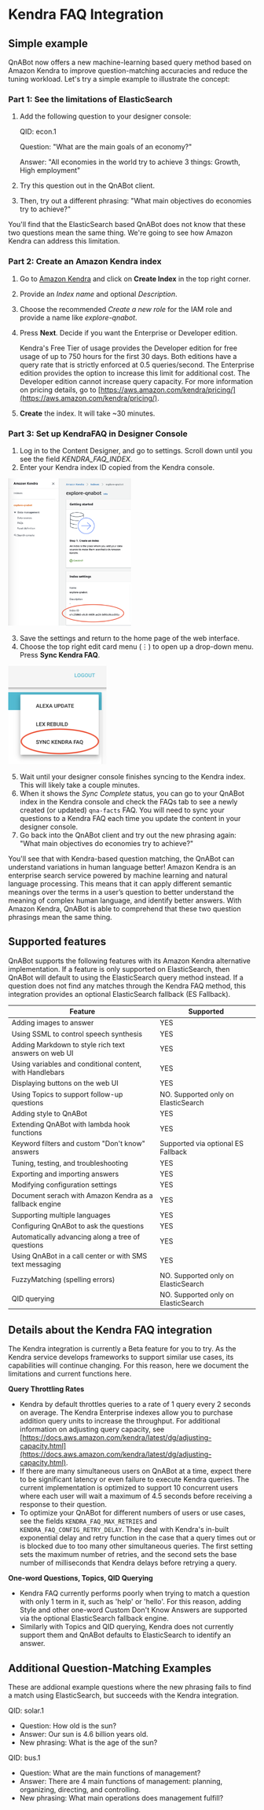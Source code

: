 # Kendra FAQ Integration

## Simple example

QnABot now offers a new machine-learning based query method based on Amazon Kendra to improve question-matching accuracies and reduce the tuning workload. Let's try a simple example to illustrate the concept:

### Part 1: See the limitations of ElasticSearch ###

1. Add the following question to your designer console:

    QID: econ.1
  
    Question: "What are the main goals of an economy?" 
  
    Answer: "All economies in the world try to achieve 3 things: Growth, High employment"
    
2. Try this question out in the QnABot client. 
3. Then, try out a different phrasing: "What main objectives do economies try to achieve?" 

You'll find that the ElasticSearch based QnABot does not know that these two questions mean the same thing. We're going to see how Amazon Kendra can address this limitation.

### Part 2: Create an Amazon Kendra index ###

1. Go to [Amazon Kendra](http://console.aws.amazon.com/kendra) and click on **Create Index** in the top right corner.
2. Provide an *Index name* and optional *Description*.
3. Choose the recommended *Create a new role* for the IAM role and provide a name like *explore-qnabot*.
4. Press **Next**. Decide if you want the Enterprise or Developer edition. 

    Kendra's Free Tier of usage provides the Developer edition for free usage of up to 750 hours for the first 30 days. Both editions have a query rate that is strictly enforced at 0.5 queries/second. The Enterprise edition provides the option to increase this limit for additional cost. The Developer edition cannot increase query capacity. For more information on pricing details, go to [https://aws.amazon.com/kendra/pricing/](https://aws.amazon.com/kendra/pricing/).
  
5. **Create** the index. It will take ~30 minutes.


### Part 3: Set up KendraFAQ in Designer Console ###

1. Log in to the Content Designer, and go to settings. Scroll down until you see the field *KENDRA_FAQ_INDEX*.
2. Enter your Kendra index ID copied from the Kendra console.

<img src="./kendra_console_readme.png?raw=true" width="250" height="300">

3. Save the settings and return to the home page of the web interface.
4. Choose the top right edit card menu (⋮) to open up a drop-down menu. Press **Sync Kendra FAQ**.

<img src="./sync_kendra_faq_menu.png?raw=true" width="200" height="200">

5. Wait until your designer console finishes syncing to the Kendra index. This will likely take a couple minutes. 
6. When it shows the *Sync Complete* status, you can go to your QnABot index in the Kendra console and check the FAQs tab to see a newly created (or updated) `qna-facts` FAQ. You will need to sync your questions to a Kendra FAQ each time you update the content in your designer console.
7. Go back into the QnABot client and try out the new phrasing again: "What main objectives do economies try to achieve?"

You'll see that with Kendra-based question matching, the QnABot can understand variations in human language better! Amazon Kendra is an enterprise search service powered by machine learning and natural language processing. This means that it can apply different semantic meanings over the terms in a user’s question to better understand the meaning of complex human language, and identify better answers. With Amazon Kendra, QnABot is able to comprehend that these two question phrasings mean the same thing.


## Supported features
QnABot supports the following features with its Amazon Kendra alternative implementation. If a feature is only supported on ElasticSearch, then QnABot will default to using the ElasticSearch query method instead. If a question does not find any matches through the Kendra FAQ method, this integration provides an optional ElasticSearch fallback (ES Fallback).

|Feature                                                  | Supported                                                               |
|---------------------------------------------------------|-------------------------------------------------------------------------|
|Adding images to answer                                  | YES                                                                     |
|Using SSML to control speech synthesis                   | YES                                                                     |
|Adding Markdown to style rich text answers on web UI     | YES                                                                     |
|Using variables and conditional content, with Handlebars | YES                                                                     |
|Displaying buttons on the web UI                         | YES                                                                     |
|Using Topics to support follow-up questions              | NO. Supported only on ElasticSearch                                     |
|Adding style to QnABot                                   | YES                                                                     |
|Extending QnABot with lambda hook functions              | YES                                                                     |
|Keyword filters and custom "Don't know" answers          | Supported via optional ES Fallback                                      |
|Tuning, testing, and troubleshooting                     | YES                                                                     |
|Exporting and importing answers                          | YES                                                                     |
|Modifying configuration settings                         | YES                                                                     |
|Document serach with Amazon Kendra as a fallback engine  | YES                                                                     |
|Supporting multiple languages                            | YES                                                                     |
|Configuring QnABot to ask the questions                  | YES                                                                     |
|Automatically advancing along a tree of questions        | YES                                                                     |
|Using QnABot in a call center or with SMS text messaging | YES                                                                     |
|FuzzyMatching (spelling errors)                          | NO. Supported only on ElasticSearch                                     |
|QID querying                                             | NO. Supported only on ElasticSearch                                     |


## Details about the Kendra FAQ integration
The Kendra integration is currently a Beta feature for you to try. As the Kendra service develops frameworks to support similar use cases, its capabilities will continue changing. For this reason, here we document the limitations and current functions here.

**Query Throttling Rates**
- Kendra by default throttles queries to a rate of 1 query every 2 seconds on average. The Kendra Enterprise indexes allow you to purchase addition query units to increase the throughput. For additional information on adjusting query capacity, see [https://docs.aws.amazon.com/kendra/latest/dg/adjusting-capacity.html](https://docs.aws.amazon.com/kendra/latest/dg/adjusting-capacity.html).
- If there are many simultaneous users on QnABot at a time, expect there to be significant latency or even failure to execute Kendra queries. The current implementation is optimized to support 10 concurrent users where each user will wait a maximum of 4.5 seconds before receiving a response to their question. 
- To optimize your QnABot for different numbers of users or use cases, see the fields `KENDRA_FAQ_MAX_RETRIES` and `KENDRA_FAQ_CONFIG_RETRY_DELAY`. They deal with Kendra's in-built exponential delay and retry function in the case that a query times out or is blocked due to too many other simultaneous queries. The first setting sets the maximum number of retries, and the second sets the base number of milliseconds that Kendra delays before retrying a query.

**One-word Questions, Topics, QID Querying**
- Kendra FAQ currently performs poorly when trying to match a question with only 1 term in it, such as 'help' or 'hello'. For this reason, adding Style and other one-word Custom Don't Know Answers are supported via the optional ElasticSearch fallback engine.
- Similarly with Topics and QID querying, Kendra does not currently support them and QnABot defaults to ElasticSearch to identify an answer.

## Additional Question-Matching Examples  
These are addional example questions where the new phrasing fails to find a match using ElasticSearch, but succeeds with the Kendra integration.

QID: solar.1
- Question: How old is the sun?
- Answer: Our sun is 4.6 billion years old.
- New phrasing: What is the age of the sun?

QID: bus.1
- Question: What are the main functions of management?
- Answer: There are 4 main functions of management: planning, organizing, directing, and controlling.
- New phrasing: What main operations does management fulfill?
